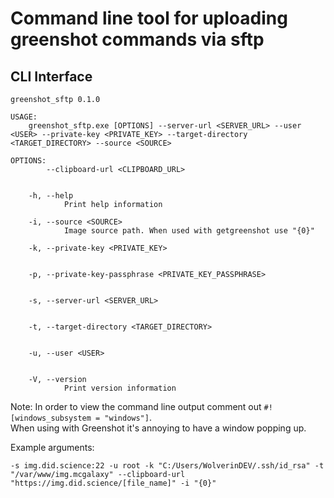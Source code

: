 # Command line tool for uploading greenshot commands via sftp

## CLI Interface
```text
greenshot_sftp 0.1.0

USAGE:
    greenshot_sftp.exe [OPTIONS] --server-url <SERVER_URL> --user <USER> --private-key <PRIVATE_KEY> --target-directory <TARGET_DIRECTORY> --source <SOURCE>

OPTIONS:
        --clipboard-url <CLIPBOARD_URL>


    -h, --help
            Print help information

    -i, --source <SOURCE>
            Image source path. When used with getgreenshot use "{0}"

    -k, --private-key <PRIVATE_KEY>


    -p, --private-key-passphrase <PRIVATE_KEY_PASSPHRASE>


    -s, --server-url <SERVER_URL>


    -t, --target-directory <TARGET_DIRECTORY>


    -u, --user <USER>


    -V, --version
            Print version information
```
Note:
In order to view the command line output comment out `#![windows_subsystem = "windows"]`.  
When using with Greenshot it's annoying to have a window popping up.  

Example arguments:  
```
-s img.did.science:22 -u root -k "C:/Users/WolverinDEV/.ssh/id_rsa" -t "/var/www/img.mcgalaxy" --clipboard-url "https://img.did.science/[file_name]" -i "{0}"
```